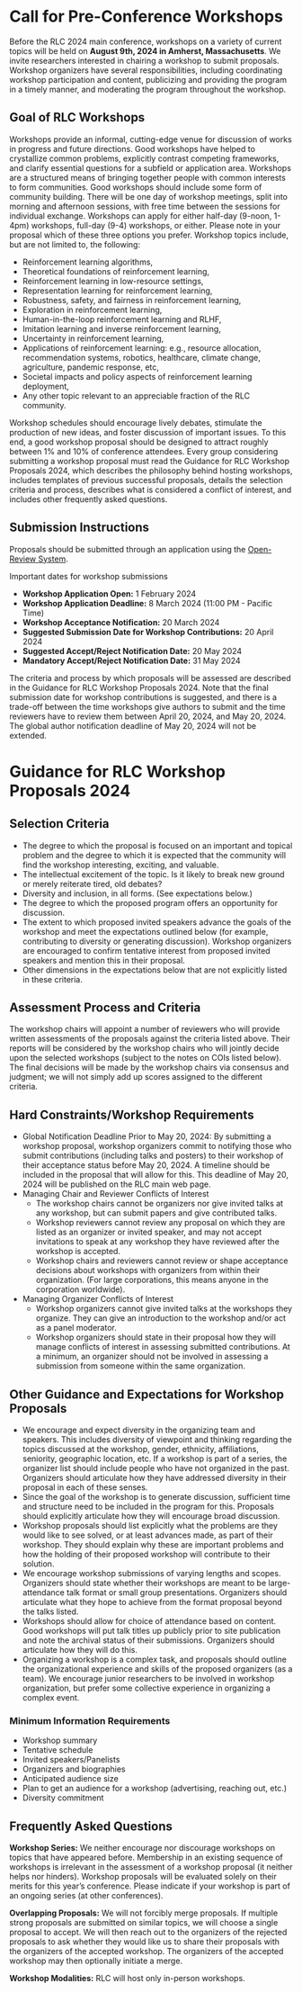 # Call for Pre-Conference Workshops
 
Before the RLC 2024 main conference, workshops on a variety of current topics will be held on **August 9th, 2024 in Amherst, Massachusetts**. We invite researchers interested in chairing a workshop to submit proposals. Workshop organizers have several responsibilities, including coordinating workshop participation and content, publicizing and providing the program in a timely manner, and moderating the program throughout the workshop.
 
## Goal of RLC Workshops
Workshops provide an informal, cutting-edge venue for discussion of works in progress and future directions. Good workshops have helped to crystallize common problems, explicitly contrast competing frameworks, and clarify essential questions for a subfield or application area.  Workshops are a structured means of bringing together people with common interests to form communities. Good workshops should include some form of community building.
There will be one day of workshop meetings, split into morning and afternoon sessions, with free time between the sessions for individual exchange. Workshops can apply for either half-day (9-noon, 1-4pm) workshops, full-day (9-4) workshops, or either. Please note in your proposal which of these three options you prefer.
Workshop topics include, but are not limited to, the following:

* Reinforcement learning algorithms,
* Theoretical foundations of reinforcement learning,
* Reinforcement learning in low-resource settings, 
* Representation learning for reinforcement learning,
* Robustness, safety, and fairness in reinforcement learning, 
* Exploration in reinforcement learning,
* Human-in-the-loop reinforcement learning and RLHF,
* Imitation learning and inverse reinforcement learning,
* Uncertainty in reinforcement learning,
* Applications of reinforcement learning: e.g., resource allocation, recommendation systems, robotics, healthcare, climate change, agriculture, pandemic response, etc,
* Societal impacts and policy aspects of reinforcement learning deployment,
* Any other topic relevant to an appreciable fraction of the RLC community. 

Workshop schedules should encourage lively debates, stimulate the production of new ideas, and foster discussion of important issues. To this end, a good workshop proposal should be designed to attract roughly between 1% and 10% of conference attendees. 
Every group considering submitting a workshop proposal must read the Guidance for RLC Workshop Proposals 2024, which describes the philosophy behind hosting workshops, includes templates of previous successful proposals, details the selection criteria and process, describes what is considered a conflict of interest, and includes other frequently asked questions.
 
## Submission Instructions

Proposals should be submitted through an application using the <a href="https://openreview.net/group?id=rl-conference.cc/RLC/2024/Workshop_Proposals">Open-Review System</a>.

Important dates for workshop submissions 

* **Workshop Application Open:** 1 February 2024
* **Workshop Application Deadline:** 8 March 2024 (11:00 PM - Pacific Time)
* **Workshop Acceptance Notification:** 20 March 2024
* **Suggested Submission Date for Workshop Contributions:** 20 April 2024
* **Suggested Accept/Reject Notification Date:** 20 May 2024 
* **Mandatory Accept/Reject Notification Date:** 31 May 2024 

The criteria and process by which proposals will be assessed are described in the Guidance for RLC Workshop Proposals 2024.
Note that the final submission date for workshop contributions is suggested, and there is a trade-off between the time workshops give authors to submit and the time reviewers have to review them between April 20, 2024, and May 20, 2024. 
The global author notification deadline of May 20, 2024 will not be extended.

# Guidance for RLC Workshop Proposals 2024


## Selection Criteria

* The degree to which the proposal is focused on an important and topical problem and the degree to which it is expected that the community will find the workshop interesting, exciting, and valuable. 
* The intellectual excitement of the topic. Is it likely to break new ground or merely reiterate tired, old debates?
* Diversity and inclusion, in all forms. (See expectations below.)
* The degree to which the proposed program offers an opportunity for discussion.
* The extent to which proposed invited speakers advance the goals of the workshop and meet the expectations outlined below (for example, contributing to diversity or generating discussion). Workshop organizers are encouraged to confirm tentative interest from proposed invited speakers and mention this in their proposal.
* Other dimensions in the expectations below that are not explicitly listed in these criteria.

## Assessment Process and Criteria
The workshop chairs will appoint a number of reviewers who will provide written assessments of the proposals against the criteria listed above. Their reports will be considered by the workshop chairs who will jointly decide upon the selected workshops (subject to the notes on COIs listed below). The final decisions will be made by the workshop chairs via consensus and judgment; we will not simply add up scores assigned to the different criteria.
## Hard Constraints/Workshop Requirements
* Global Notification Deadline Prior to May 20, 2024: By submitting a workshop proposal, workshop organizers commit to notifying those who submit contributions (including talks and posters) to their workshop of their acceptance status before May 20, 2024. A timeline should be included in the proposal that will allow for this.  This deadline of May 20, 2024 will be published on the RLC main web page.
* Managing Chair and Reviewer Conflicts of Interest
    * The workshop chairs cannot be organizers nor give invited talks at any workshop, but can submit papers and give contributed talks.
    * Workshop reviewers cannot review any proposal on which they are listed as an organizer or invited speaker, and may not accept invitations to speak at any workshop they have reviewed after the workshop is accepted.
    * Workshop chairs and reviewers cannot review or shape acceptance decisions about workshops with organizers from within their organization. (For large corporations, this means anyone in the corporation worldwide).
* Managing Organizer Conflicts of Interest
    * Workshop organizers cannot give invited talks at the workshops they organize. They can give an introduction to the workshop and/or act as a panel moderator.
    * Workshop organizers should state in their proposal how they will manage conflicts of interest in assessing submitted contributions. At a minimum, an organizer should not be involved in assessing a submission from someone within the same organization. 

## Other Guidance and Expectations for Workshop Proposals 

* We encourage and expect diversity in the organizing team and speakers. This includes diversity of viewpoint and thinking regarding the topics discussed at the workshop, gender, ethnicity, affiliations, seniority, geographic location, etc. If a workshop is part of a series, the organizer list should include people who have not organized in the past. Organizers should articulate how they have addressed diversity in their proposal in each of these senses. 
* Since the goal of the workshop is to generate discussion, sufficient time and structure need to be included in the program for this. Proposals should explicitly articulate how they will encourage broad discussion. 
* Workshop proposals should list explicitly what the problems are they would like to see solved, or at least advances made, as part of their workshop. They should explain why these are important problems and how the holding of their proposed workshop will contribute to their solution.
* We encourage workshop submissions of varying lengths and scopes. Organizers should state whether their workshops are meant to be large-attendance talk format or small group presentations. Organizers should articulate what they hope to achieve from the format proposal beyond the talks listed.
* Workshops should allow for choice of attendance based on content. Good workshops will put talk titles up publicly prior to site publication and note the archival status of their submissions. Organizers should articulate how they will do this.
* Organizing a workshop is a complex task, and proposals should outline the organizational experience and skills of the proposed organizers (as a team). We encourage junior researchers to be involved in workshop organization, but prefer some collective experience in organizing a complex event.

### Minimum Information Requirements

* Workshop summary
* Tentative schedule
* Invited speakers/Panelists
* Organizers and biographies
* ​Anticipated audience size
* Plan to get an audience for a workshop (advertising, reaching out, etc.)
* Diversity commitment

## Frequently Asked Questions

**Workshop Series:**
    We neither encourage nor discourage workshops on topics that have appeared before. Membership in an existing sequence of workshops is irrelevant in the assessment of a workshop proposal (it neither helps nor hinders). Workshop proposals will be evaluated solely on their merits for this year’s conference. Please indicate if your workshop is part of an ongoing series (at other conferences).

**Overlapping Proposals:**
We will not forcibly merge proposals.  If multiple strong proposals are submitted on similar topics, we will choose a single proposal to accept. We will then reach out to the organizers of the rejected proposals to ask whether they would like us to share their proposals with the organizers of the accepted workshop. The organizers of the accepted workshop may then optionally initiate a merge. 

**Workshop Modalities:**
RLC will host only in-person workshops. 





